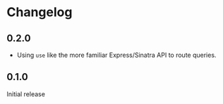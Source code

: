 # Changelog

## 0.2.0

* Using `use` like the more familiar Express/Sinatra API to route queries.

## 0.1.0

Initial release
